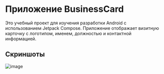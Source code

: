 # Приложение BusinessCard
Это учебный проект для изучения разработки Android с использованием Jetpack Compose. Приложение отображает визитную карточку с логотипом, именем, должностью и контактной информацией.
## Скриншоты
![image](https://github.com/user-attachments/assets/20fd21bd-aa22-401e-a795-8e6cec3e1aeb)
